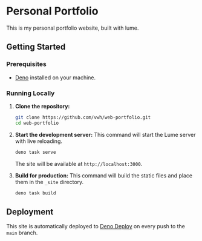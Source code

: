 # Personal Portfolio

This is my personal portfolio website, built with lume.

## Getting Started

### Prerequisites

- [Deno](https://deno.com/manual@v1.x/getting_started/installation) installed on your machine.

### Running Locally

1.  **Clone the repository:**

    ```sh
    git clone https://github.com/vwh/web-portfolio.git
    cd web-portfolio
    ```

2.  **Start the development server:**
    This command will start the Lume server with live reloading.

    ```sh
    deno task serve
    ```

    The site will be available at `http://localhost:3000`.

3.  **Build for production:**
    This command will build the static files and place them in the `_site` directory.
    ```sh
    deno task build
    ```

## Deployment

This site is automatically deployed to [Deno Deploy](https://deno.com/deploy) on every push to the `main` branch.
